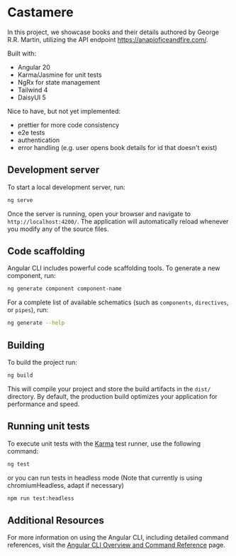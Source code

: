 # Castamere

In this project, we showcase books and their details authored by George R.R. Martin, utilizing the API endpoint https://anapioficeandfire.com/.

Built with: 
- Angular 20
- Karma/Jasmine for unit tests
- NgRx for state management
- Tailwind 4
- DaisyUI 5
  
Nice to have, but not yet implemented:
- prettier for more code consistency
- e2e tests
- authentication
- error handling (e.g. user opens book details for id that doesn't exist)

## Development server

To start a local development server, run:

```bash
ng serve
```

Once the server is running, open your browser and navigate to `http://localhost:4200/`. The application will automatically reload whenever you modify any of the source files.

## Code scaffolding

Angular CLI includes powerful code scaffolding tools. To generate a new component, run:

```bash
ng generate component component-name
```

For a complete list of available schematics (such as `components`, `directives`, or `pipes`), run:

```bash
ng generate --help
```

## Building

To build the project run:

```bash
ng build
```

This will compile your project and store the build artifacts in the `dist/` directory. By default, the production build optimizes your application for performance and speed.

## Running unit tests

To execute unit tests with the [Karma](https://karma-runner.github.io) test runner, use the following command:

```bash
ng test
```

or you can run tests in headless mode (Note that currently is using chromiumHeadless, adapt if necessary)
```bash
npm run test:headless
```


## Additional Resources

For more information on using the Angular CLI, including detailed command references, visit the [Angular CLI Overview and Command Reference](https://angular.dev/tools/cli) page.

